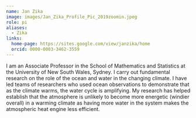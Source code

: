 ```yaml
---
name: Jan Zika
image: images/Jan_Zika_Profile_Pic_2019zoomin.jpeg
role: pi
aliases:
  - Zika
links:
  home-page: https://sites.google.com/view/janzika/home
  orcid: 0000-0003-3462-3559
---
```


I am an Associate Professor in the School of Mathematics and Statistics at the University of New South Wales, Sydney. I carry out fundamental research on the role of the ocean and water in the changing climate. I have led teams of researchers who used ocean observations to demonstrate that as the climate warms, the water cycle is amplifying. My research has helped establish that the atmosphere is unlikely to become more energetic (windier overall) in a warming climate as having more water in the system makes the atmospheric heat engine less efficient. 
